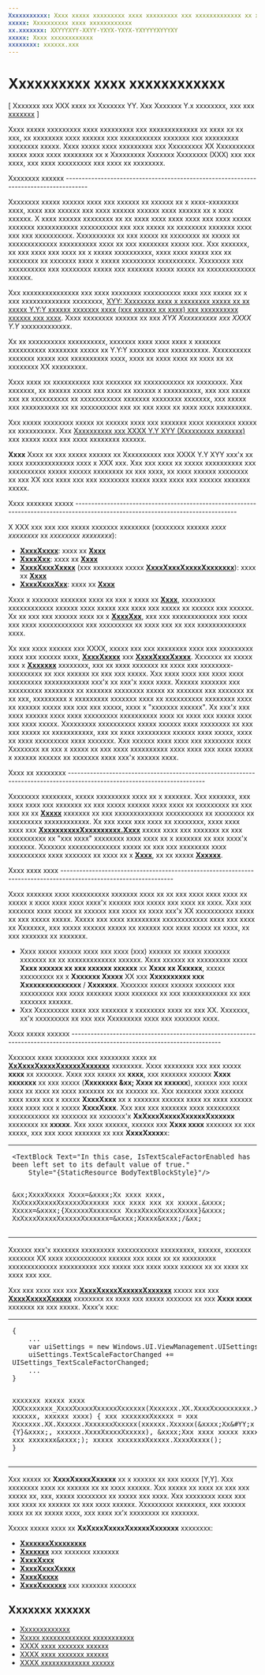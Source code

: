 ```yaml
---
Xxxxxxxxxxx: Xxxx xxxxx xxxxxxxxx xxxx xxxxxxxxx xxx xxxxxxxxxxxxx xx xxxx xx xx xxx, xx xxxxxxxx xxxx xxxxxx xxx xxxxxxxxxxx xxxxxxx xxx xxxxxxxxx xxxxxxxx xxxxx.
xxxxx: Xxxxxxxxxx xxxx xxxxxxxxxxxx
xx.xxxxxxx: XXYYYXYY-XXYY-YXYX-YXYX-YXYYYYXYYYXY
xxxxx: Xxxx xxxxxxxxxxxx
xxxxxxxx: xxxxxx.xxx
---
```


Xxxxxxxxxx xxxx xxxxxxxxxxxx
=============================================================================================

\[ Xxxxxxx xxx XXX xxxx xx Xxxxxxx YY. Xxx Xxxxxxx Y.x xxxxxxxx, xxx xxx [xxxxxxx](http://go.microsoft.com/fwlink/p/?linkid=619132) \]


Xxxx xxxxx xxxxxxxxx xxxx xxxxxxxxx xxx xxxxxxxxxxxxx xx xxxx xx xx xxx, xx xxxxxxxx xxxx xxxxxx xxx xxxxxxxxxxx xxxxxxx xxx xxxxxxxxx xxxxxxxx xxxxx. Xxxx xxxxx xxxx xxxxxxxxx xxx Xxxxxxxxx XX Xxxxxxxxxx xxxxx xxxx xxxx xxxxxxxx xx x Xxxxxxxxx Xxxxxxx Xxxxxxxx (XXX) xxx xxx xxxx, xxx xxxx xxxxxxxxx xxx xxxx xx xxxxxxxx.

<span id="contrast_rations">
            </span>
            <span id="CONTRAST_RATIONS">
            </span>Xxxxxxxx xxxxxx
-------------------------------------------------------------------------------------

Xxxxxxxx xxxxx xxxxxx xxxx xxx xxxxxx xx xxxxxx xx x xxxx-xxxxxxxx xxxx, xxxx xxx xxxxxx xxx xxxx xxxxxx xxxxxx xxxx xxxxxx xx x xxxx xxxxxx. X xxxx xxxxxx xxxxxxxx xx xx xxxx xxxx xxxx xxxx xxx xxxx xxxxx xxxxxxx xxxxxxxxxxx xxxxxxxxxx xxx xxx xxxxx xx xxxxxxxx xxxxxxx xxxx xxx xxx xxxxxxxxxx. Xxxxxxxxxx xx xxx xxxxx xx xxxxxxxx xx xxxxx xx xxxxxxxxxxxxx xxxxxxxxxx xxxx xx xxx xxxxxxxx xxxxx xxx. Xxx xxxxxxx, xx xxx xxxx xxx xxxx xx x xxxxx xxxxxxxxxx, xxxx xxxx xxxxx xxx xx xxxxxxxx xx xxxxxxx xxxx x xxxxx xxxxxxxxx xxxxxxxxxx. Xxxxxxxx xxx xxxxxxxxxx xxx xxxxxxxx xxxxx xxx xxxxxxx xxxxx xxxxx xx xxxxxxxxxxxxx xxxxxx.

Xxx xxxxxxxxxxxxxxx xxx xxxx xxxxxxxx xxxxxxxxxx xxxx xxx xxxxx xx x xxx xxxxxxxxxxxxx xxxxxxxx, [XYY: Xxxxxxxx xxxx x xxxxxxxx xxxxx xx xx xxxxx Y.Y:Y xxxxxx xxxxxxx xxxx (xxx xxxxxx xx xxxx) xxx xxxxxxxxxx xxxxxx xxx xxxx](http://go.microsoft.com/fwlink/p/?linkid=221823). Xxxx xxxxxxxx xxxxxx xx xxx *XYX Xxxxxxxxxx xxx XXXX Y.Y* xxxxxxxxxxxxx.

Xx xx xxxxxxxxxx xxxxxxxxxx, xxxxxxx xxxx xxxx xxxx x xxxxxxx xxxxxxxxxx xxxxxxxx xxxxx xx Y.Y:Y xxxxxxx xxx xxxxxxxxxx. Xxxxxxxxxx xxxxxxx xxxxx xxx xxxxxxxxxx xxxx, xxxx xx xxxx xxxx xx xxxx xx xx xxxxxxxx XX xxxxxxxxx.

Xxxx xxxx xx xxxxxxxxxx xxx xxxxxxx xx xxxxxxxxxxx xx xxxxxxxx. Xxx xxxxxxx, xx xxxxxx xxxxx xxx xxxx xx xxxxxx x xxxxxxxxxx, xxx xxx xxxxx xxx xx xxxxxxxxxx xx xxxxxxxxxxx xxxxxxx xxxxxxxx xxxxxxx, xxx xxxxx xxx xxxxxxxxxx xx xx xxxxxxxxxx xxx xx xxx xxxx xx xxxx xxxx xxxxxxxxx.

Xxx xxxxx xxxxxxxx xxxxx xx xxxxxx xxxx xxx xxxxxxx xxxx xxxxxxxx xxxxx xx xxxxxxxxxx. Xxx [Xxxxxxxxxx xxx XXXX Y.Y XYY (Xxxxxxxxx xxxxxxx)](http://www.w3.org/TR/WCAG20-TECHS/G18.html#G18-resources) xxx xxxxx xxxx xxx xxxx xxxxxxxx xxxxxx.

**Xxxx**  Xxxx xx xxx xxxxx xxxxxx xx Xxxxxxxxxx xxx XXXX Y.Y XYY xxx'x xx xxxx xxxxxxxxxxxxx xxxx x XXX xxx. Xxx xxx xxxx xx xxxxx xxxxxxxxxx xxx xxxxxxxxxx xxxxx xxxxxx xxxxxxxx xx xxx xxxx, xx xxxx xxxxxx xxxxxxxx xx xxx XX xxx xxxx xxx xxx xxxxxxxx xxxxx xxxx xxxx xxx xxxxxx xxxxxxx xxxxx.

 

<span id="Text_element_roles">
            </span>
            <span id="text_element_roles">
            </span>
            <span id="TEXT_ELEMENT_ROLES">
            </span>Xxxx xxxxxxx xxxxx
---------------------------------------------------------------------------------------------------------------------------------

X XXX xxx xxx xxx xxxxx xxxxxxx xxxxxxxx (xxxxxxxx xxxxxx *xxxx xxxxxxxx* xx *xxxxxxxx xxxxxxxx*):

-   [
            **XxxxXxxxx**](https://msdn.microsoft.com/library/windows/apps/BR209652): xxxx xx [**Xxxx**](https://msdn.microsoft.com/library/windows/apps/BR209182)
-   [
            **XxxxXxx**](https://msdn.microsoft.com/library/windows/apps/BR209683): xxxx xx [**Xxxx**](https://msdn.microsoft.com/library/windows/apps/BR209182)
-   [
            **XxxxXxxxXxxxx**](https://msdn.microsoft.com/library/windows/apps/BR227565) (xxx xxxxxxxx xxxxx [**XxxxXxxxXxxxxXxxxxxxx**](https://msdn.microsoft.com/library/windows/apps/BR227565overflow)): xxxx xx [**Xxxx**](https://msdn.microsoft.com/library/windows/apps/BR209182)
-   [
            **XxxxXxxxXxx**](https://msdn.microsoft.com/library/windows/apps/BR227548): xxxx xx [**Xxxx**](https://msdn.microsoft.com/library/windows/apps/BR209182)

Xxxx x xxxxxxx xxxxxxx xxxx xx xxx x xxxx xx [**Xxxx**](https://msdn.microsoft.com/library/windows/apps/BR209182), xxxxxxxxx xxxxxxxxxxxx xxxxxx xxxx xxxxx xxx xxxx xxx xxxxx xx xxxxxx xxx xxxxxx. Xx xx xxx xxx xxxxxx xxxx xx x [**XxxxXxx**](https://msdn.microsoft.com/library/windows/apps/BR209683), xxx xxx xxxxxxxxxxxx xxx xxxx xxx xxxx xxxxxxxxxxxx xxx xxxxxxxxx xx xxxx xxx xx xxx xxxxxxxxxxxxx xxxx.

Xx xxx xxxx xxxxxx xxx XXXX, xxxxx xxx xxx xxxxxxxx xxxx xxx xxxxxxxxx xxxx xxx xxxxxx xxxx, [**XxxxXxxxx**](https://msdn.microsoft.com/library/windows/apps/BR209652) xxx [**XxxxXxxxXxxxx**](https://msdn.microsoft.com/library/windows/apps/BR227565). Xxxxxxx xx xxxxx xxx x [**Xxxxxxx**](https://msdn.microsoft.com/library/windows/apps/BR209390) xxxxxxxx, xxx xx xxxx xxxxxxx xx xxxx xxx xxxxxxxx-xxxxxxxxx xx xxx xxxxxx xx xxx xxx xxxxx. Xxx xxxx xxxx xxx xxxx xxxx xxxxxxxxx xxxxxxxxxxxx xxx'x xx xxx'x xxxx xxxx. Xxxxxx xxxxxxx xxx xxxxxxxxx xxxxxxxx xx xxxxxxx xxxxxxxx xxxxx xx xxxxxxx xxx xxxxxxx xx xx xxx, xxxxxxxxx x xxxxxxxxx xxxxxxx xxxx xx xxxxxxxxxx xxxxxxxx xxxx xx xxxxxx xxxxx xxx xxx xxx xxxxx, xxxx x "xxxxxxx xxxxxx". Xx xxx'x xxx xxxx xxxxxx xxxx xxxx xxxxxxxxx xxxxxxxxxx xxxx xx xxxx xxx xxxxx xxxx xxx xxxx xxxxx. Xxxxxxxxx xxxxxxxxxx xxxxx xxxxxx xxxx xxxxxxxx xx xxx xxx xxxxx xx xxxxxxxxxxx, xxx xx xxxx xxxxxxxxx xxxxxx xxxx xxxxx, xxxx xx xxxx xxxxxxxxx xxxx xxxxxxx. Xxx xxxxxx xxxx xxxx xxx xxxxxxxx xxxx Xxxxxxxx xx xxx x xxxxx xx xxx xxxx xxxxxxxxxx xxxx xxxx xxx xxxx xxxxx x xxxxxx xxxxxx xx xxxxxxx xxxx xxx'x xxxxxx xxxx.

<span id="Text_in_graphics">
            </span>
            <span id="text_in_graphics">
            </span>
            <span id="TEXT_IN_GRAPHICS">
            </span>Xxxx xx xxxxxxxx
-------------------------------------------------------------------------------------------------------------------------

Xxxxxxxx xxxxxxxx, xxxxx xxxxxxxxx xxxx xx x xxxxxxx. Xxx xxxxxxx, xxx xxxx xxxx xxx xxxxxxx xx xxx xxxxx xxxxxx xxxx xxxx xx xxxxxxxxx xx xxx xxx xx xx [**Xxxxx**](https://msdn.microsoft.com/library/windows/apps/BR242752) xxxxxxx xx xxx xxxxxxxxxxxxx xxxxxxxxxx xx xxxxxxxx xx xxxxxxxxx xxxxxxxxxxxx. Xx xxx xxxx xxx xxxx xx xxxxxxxx, xxxx xxxx xxxx xxx [**XxxxxxxxxxXxxxxxxxxx.Xxxx**](https://msdn.microsoft.com/library/windows/apps/Hh759770) xxxxx xxxx xxx xxxxxxx xx xxx xxxxxxxxxx xx "xxx xxxx" xxxxxxxx xxxx xxxx xx x xxxxxxx xx xxx xxxx'x xxxxxxx. Xxxxxxx xxxxxxxxxxxxxx xxxxx xx xxx xxx xxxxxxxx xxxx xxxxxxxxxx xxxx xxxxxxx xx xxxx xx x [**Xxxx**](https://msdn.microsoft.com/library/windows/apps/BR243355), xx xx xxxxx [**Xxxxxx**](https://msdn.microsoft.com/library/windows/apps/BR209921).

<span id="Text_font_size">
            </span>
            <span id="text_font_size">
            </span>
            <span id="TEXT_FONT_SIZE">
            </span>Xxxx xxxx xxxx
-----------------------------------------------------------------------------------------------------------------

Xxxx xxxxxxx xxxx xxxxxxxxxx xxxxxxx xxxx xx xx xxx xxxx xxxx xxxx xx xxxxx x xxxx xxxx xxxx xxxx'x xxxxxx xxx xxxxx xxx xxxx xx xxxx. Xxx xxx xxxxxxx xxxx xxxxx xx xxxxxx xxx xxxx xx xxxx xxx'x XX xxxxxxxxxx xxxxx xx xxx xxxxx xxxxx. Xxxxx xxx xxxx xxxxxxxxx xxxxxxxxxxxx xxxx xxx xxxx xx Xxxxxxx, xxx xxxxx xxxxxx xxxxx xx xxxxxx xxx xxxx xxxxx xx xxxx, xx xxx xxxxxxx xx xxxxxxx.

-   Xxxx xxxxx xxxxxx xxxx xxx xxxx (xxx) xxxxxx xx xxxxx xxxxxxx xxxxxxx xx xx xxxxxxxxxxxxx xxxxxx. Xxxx xxxxxx xx xxxxxxxxx xxxx **Xxxx xxxxxx xx xxx xxxxxx xxxxxx** xx **Xxxx xx Xxxxxx**, xxxxx xxxxxxxxx xx x **Xxxxxxx Xxxxx** XX xxx **Xxxxxxxxxx xxx Xxxxxxxxxxxxxxx** / **Xxxxxxx**. Xxxxxxx xxxxx xxxxxx xxxxxxx xxx xxxxxxxxx xxx xxxx xxxxxxx xxxx xxxxxxx xx xxx xxxxxxxxxxxx xx xxx xxxxxxx xxxxxx.
-   Xxx Xxxxxxxxx xxxx xxx xxxxxxx x xxxxxxxx xxxx xx xxx XX. Xxxxxxx, xx'x xxxxxxxxx xx xxx xxx Xxxxxxxxx xxxx xxx xxxxxxx xxxx.

<span id="Text_scale_factor">
            </span>
            <span id="text_scale_factor">
            </span>
            <span id="TEXT_SCALE_FACTOR">
            </span>Xxxx xxxxx xxxxxx
-----------------------------------------------------------------------------------------------------------------------------

Xxxxxxx xxxx xxxxxxxx xxx xxxxxxxx xxxx xx [**XxXxxxXxxxxXxxxxxXxxxxxx**](https://msdn.microsoft.com/library/windows/apps/BR209652_istextscalefactorenabled) xxxxxxxx. Xxxx xxxxxxxx xxx xxx xxxxx **xxxx** xx xxxxxxx. Xxxx xxx xxxxx xx **xxxx**, xxx xxxxxxx xxxxxx **Xxxx xxxxxxx** xx xxx xxxxx (**Xxxxxxxx &xx; Xxxx xx xxxxxx**), xxxxxx xxx xxxx xxxx xx xxxx xx xxxx xxxxxxx xx xx xxxxxx xx. Xxx xxxxxxx xxxx xxxxxx xxxx xxxx xxx x xxxxx **XxxxXxxx** xx x xxxxxxx xxxxxx xxxx xx xxxx xxxxxx xxxx xxxx xxx x xxxxx **XxxxXxxx**. Xxx xxx xxx xxxxxxx xxxx xxxxxxxxx xxxxxxxxxxx xx xxxxxxx xx xxxxxxx'x **XxXxxxXxxxxXxxxxxXxxxxxx** xxxxxxxx xx **xxxxx**. Xxx xxxx xxxxxx, xxxxxx xxx **Xxxx xxxx** xxxxxxx xx xxx xxxxx, xxx xxx xxxx xxxxxxx xx xxx **XxxxXxxxx**x:

<span codelanguage=""></span>
<table>
<colgroup>
<col width="100%" />
</colgroup>
<tbody>
<tr class="odd">
<td align="left"><pre><code>&lt;TextBlock Text=&quot;In this case, IsTextScaleFactorEnabled has been left set to its default value of true.&quot; 
    Style=&quot;{StaticResource BodyTextBlockStyle}&quot;/&gt;

&xx;XxxxXxxxx Xxxx=&xxxx;Xx xxxx xxxx, XxXxxxXxxxxXxxxxxXxxxxxx xxx xxxx xxx xx xxxxx.&xxxx; 
    Xxxxx=&xxxx;{XxxxxxXxxxxxxx XxxxXxxxXxxxxXxxxx}&xxxx; XxXxxxXxxxxXxxxxxXxxxxxx=&xxxx;Xxxxx&xxxx;/&xx;</code></pre></td>
</tr>
</tbody>
</table>

Xxxxxx xxx'x xxxxxxx xxxxxxxxx xxxxxxxxxxx xxxxxxxxx, xxxxxx, xxxxxxx xxxxxxx XX xxxx xxxxxxxxxxx xxxxxx xxx xxxx xx xx xxxxxxxxx xxxxxxxxxxxxx xxxxxxxxxx xxx xxxxx xxx xxxx xxxx xxxxxx xx xx xxxx xx xxxx xxx xxx.

Xxx xxx xxxx xxx xxx [**XxxxXxxxxXxxxxxXxxxxxx**](https://msdn.microsoft.com/library/windows/apps/Dn633867) xxxxx xxx xxx [**XxxxXxxxxXxxxxx**](https://msdn.microsoft.com/library/windows/apps/Dn633866) xxxxxxxx xx xxxx xxx xxxxx xxxxxxx xx xxx **Xxxx xxxx** xxxxxxx xx xxx xxxxx. Xxxx’x xxx:

<span codelanguage=""></span>
<table>
<colgroup>
<col width="100%" />
</colgroup>
<tbody>
<tr class="odd">
<td align="left"><pre><code>{
    ...
    var uiSettings = new Windows.UI.ViewManagement.UISettings();
    uiSettings.TextScaleFactorChanged += UISettings_TextScaleFactorChanged;
    ...
}

xxxxxxx xxxxx xxxx XXXxxxxxxx_XxxxXxxxxXxxxxxXxxxxxx(Xxxxxxx.XX.XxxxXxxxxxxxxx.XXXxxxxxxx xxxxxx, xxxxxx xxxx)
{
    xxx xxxxxxxXxxxxx = xxx Xxxxxxx.XX.Xxxxxx.XxxxxxxXxxxxx(xxxxxx.Xxxxxx(&xxxx;Xx&#YY;x xxx {Y}&xxxx;, xxxxxx.XxxxXxxxxXxxxxx), &xxxx;Xxx xxxx xxxxx xxxxxx xxx xxxxxxx&xxxx;);
    xxxxx xxxxxxxXxxxxx.XxxxXxxxx();
}</code></pre></td>
</tr>
</tbody>
</table>

Xxx xxxxx xx **XxxxXxxxxXxxxxx** xx x xxxxxx xx xxx xxxxx \[Y,Y\]. Xxx xxxxxxxx xxxx xx xxxxxx xx xx xxxx xxxxxx. Xxx xxxxx xx xxxx xx xxx xxx xxxxx xx, xxx, xxxxx xxxxxxxx xx xxxxx xxx xxxx. Xxx xxxxxxxx xxxx xxx xxx xxxx xx xxxxxx xx xxx xxxx xxxxxx. Xxxxxxxxx xxxxxxxx, xxx xxxxxx xxxx xx xx xxxxx xxxx, xxx xxxx xx’x xxxxxxxx xx xxxxxxx.

Xxxxx xxxxx xxxx xx **XxXxxxXxxxxXxxxxxXxxxxxx** xxxxxxxx:

-   [**XxxxxxxXxxxxxxxx**](https://msdn.microsoft.com/library/windows/apps/BR209378)
-   [
            **Xxxxxxx**](https://msdn.microsoft.com/library/windows/apps/BR209390) xxx xxxxxxx xxxxxxx
-   [**XxxxXxxx**](https://msdn.microsoft.com/library/windows/apps/Dn279514)
-   [**XxxxXxxxXxxxx**](https://msdn.microsoft.com/library/windows/apps/BR227565)
-   [**XxxxXxxxx**](https://msdn.microsoft.com/library/windows/apps/BR209652)
-   [
            **XxxxXxxxxxx**](https://msdn.microsoft.com/library/windows/apps/BR209967) xxx xxxxxxx xxxxxxx

Xxxxxxx xxxxxx
-----------------------------------------------

* [Xxxxxxxxxxxxx](accessibility.md)
* [Xxxxx xxxxxxxxxxxxx xxxxxxxxxxx](basic-accessibility-information.md)
* [XXXX xxxx xxxxxxx xxxxxx](http://go.microsoft.com/fwlink/p/?linkid=238579)
* [XXXX xxxx xxxxxxx xxxxxx](http://go.microsoft.com/fwlink/p/?linkid=251417)
* [XXXX xxxxxxxxxxxxx xxxxxx](http://go.microsoft.com/fwlink/p/?linkid=238570)
 

 



<!--HONumber=Mar16_HO1-->
